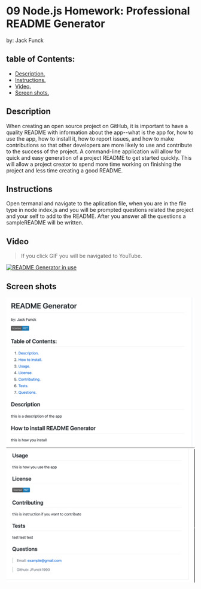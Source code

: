 # 09 Node.js Homework: Professional README Generator

by: Jack Funck

## table of Contents:
 - [ Description. ](#desc)
 - [ Instructions. ](#instr)
 - [ Video. ](#video)
 - [ Screen shots. ](#ss)

<a name="desc"></a>
## Description

When creating an open source project on GitHub, it is important to have a quality README with information about the app--what is the app for, how to use the app, how to install it, how to report issues, and how to make contributions so that other developers are more likely to use and contribute to the success of the project. A command-line application will allow for quick and easy generation of a project README to get started quickly. This will allow a project creator to spend more time working on finishing the project and less time creating a good README.

<a name="instr"></a>
## Instructions

Open termanal and navigate to the aplication file, when you are in the file type in node index.js and you will be prompted questions related the project and your self to add to the README. After you answer all the questions a sampleREADME will be written.

<a name="video"></a>
## Video
> If you click GIF you will be navigated to YouTube.

[![README Generator in use](https://j.gifs.com/D1Gjpn.gif)](https://youtu.be/paATVK2i0ho)

<a name="ss"></a>
## Screen shots

<img src="img/screone.png">

<img src="img/scretwo.png">



